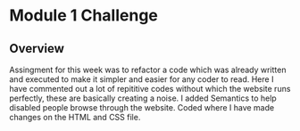 # Module 1 Challenge

## Overview
Assingment for this week was to refactor a code which was already written and executed to make it simpler and easier for any coder to read. Here I have commented out a lot of repititive codes without which the website runs perfectly, these are basically creating a noise. I added Semantics to help disabled people browse through the website. Coded where I have made changes on the HTML and CSS file.


